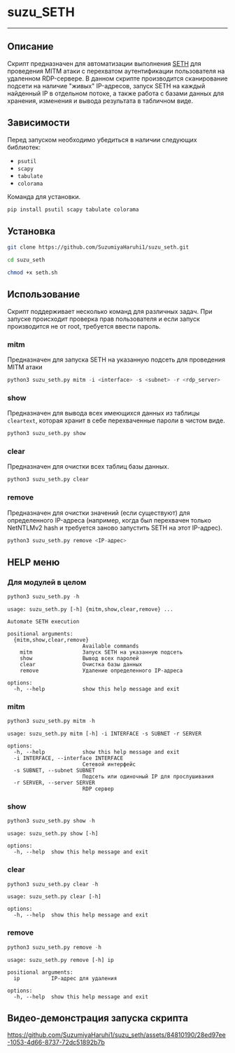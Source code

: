 # suzu_SETH
---
## Описание
Скрипт предназначен для автоматизации выполнения [SETH](https://github.com/SySS-Research/Seth) для проведения MITM атаки с перехватом аутентификации пользователя на удаленном RDP-сервере. 
В данном скрипте производится сканирование подсети на наличие "живых" IP-адресов, запуск SETH на каждый найденный IP в отдельном потоке, а также работа с базами данных для хранения, изменения и вывода результата в табличном виде.
## Зависимости
Перед запуском необходимо убедиться в наличии следующих библиотек:
- `psutil`
- `scapy`
- `tabulate`
- `colorama`

Команда для установки.
```python
pip install psutil scapy tabulate colorama
```
## Установка
```bash
git clone https://github.com/SuzumiyaHaruhi1/suzu_seth.git
```
```bash
cd suzu_seth
```
```bash
chmod +x seth.sh
```
## Использование
Скрипт поддерживает несколько команд для различных задач. При запуске происходит проверка прав пользователя и если запуск производится не от root, требуется ввести пароль.
### mitm
Предназначен для запуска SETH на указанную подсеть для проведения MITM атаки
```python
python3 suzu_seth.py mitm -i <interface> -s <subnet> -r <rdp_server>
```
### show
Предназначен для вывода всех имеющихся данных из таблицы `cleartext`, которая хранит в себе перехваченные пароли в чистом виде.
```python
python3 suzu_seth.py show
```
### clear
Предназначен для очистки всех таблиц базы данных.
```python
python3 suzu_seth.py clear
```
### remove
Предназначен для очистки значений (если существуют) для определенного IP-адреса (например, когда был перехвачен только NetNTLMv2 hash и требуется заново запустить SETH на этот IP-адрес).
```python
python3 suzu_seth.py remove <IP-адрес>
```
## HELP меню
### Для модулей в целом
```python
python3 suzu_seth.py -h
```
```
usage: suzu_seth.py [-h] {mitm,show,clear,remove} ...

Automate SETH execution

positional arguments:
  {mitm,show,clear,remove}
                        Available commands
    mitm                Запуск SETH на указанную подсеть
    show                Вывод всех паролей
    clear               Очистка базы данных
    remove              Удаление определенного IP-адреса

options:
  -h, --help            show this help message and exit
```
### mitm
```python
python3 suzu_seth.py mitm -h
```
```
usage: suzu_seth.py mitm [-h] -i INTERFACE -s SUBNET -r SERVER

options:
  -h, --help            show this help message and exit
  -i INTERFACE, --interface INTERFACE
                        Сетевой интерфейс
  -s SUBNET, --subnet SUBNET
                        Подсеть или одиночный IP для прослушивания
  -r SERVER, --server SERVER
                        RDP сервер
```
### show
```python
python3 suzu_seth.py show -h
```
```
usage: suzu_seth.py show [-h]

options:
  -h, --help  show this help message and exit
```
### clear
```python
python3 suzu_seth.py clear -h
```
```
usage: suzu_seth.py clear [-h]

options:
  -h, --help  show this help message and exit
```
### remove
```python
python3 suzu_seth.py remove -h
```
```
usage: suzu_seth.py remove [-h] ip

positional arguments:
  ip          IP-адрес для удаления

options:
  -h, --help  show this help message and exit
```
## Видео-демонстрация запуска скрипта
https://github.com/SuzumiyaHaruhi1/suzu_seth/assets/84810190/28ed97ee-1053-4d66-8737-72dc51892b7b
